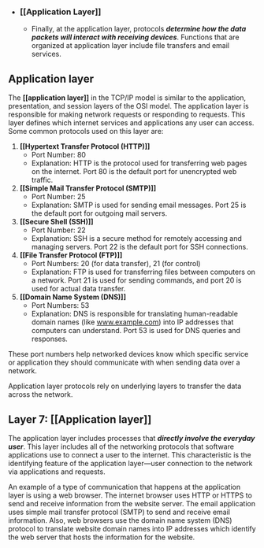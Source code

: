- ### **[[Application Layer]]**
	- Finally, at the application layer, protocols ***determine how the data packets will interact with receiving devices***. Functions that are organized at application layer include file transfers and email services.

## Application layer

The **[[application layer]]** in the TCP/IP model is similar to the application, presentation, and session layers of the OSI model. The application layer is responsible for making network requests or responding to requests. This layer defines which internet services and applications any user can access. Some common protocols used on this layer are: 

1. **[[Hypertext Transfer Protocol (HTTP)]]**
   - Port Number: 80
   - Explanation: HTTP is the protocol used for transferring web pages on the internet. Port 80 is the default port for unencrypted web traffic.
2. **[[Simple Mail Transfer Protocol (SMTP)]]**
   - Port Number: 25
   - Explanation: SMTP is used for sending email messages. Port 25 is the default port for outgoing mail servers.
3. **[[Secure Shell (SSH)]]**
   - Port Number: 22
   - Explanation: SSH is a secure method for remotely accessing and managing servers. Port 22 is the default port for SSH connections.
4. **[[File Transfer Protocol (FTP)]]**
   - Port Numbers: 20 (for data transfer), 21 (for control)
   - Explanation: FTP is used for transferring files between computers on a network. Port 21 is used for sending commands, and port 20 is used for actual data transfer.
5. **[[Domain Name System (DNS)]]**
   - Port Numbers: 53
   - Explanation: DNS is responsible for translating human-readable domain names (like www.example.com) into IP addresses that computers can understand. Port 53 is used for DNS queries and responses.

These port numbers help networked devices know which specific service or application they should communicate with when sending data over a network.

Application layer protocols rely on underlying layers to transfer the data across the network.

## Layer 7: **[[Application layer]]**

The application layer includes processes that ***directly involve the everyday user***. This layer includes all of the networking protocols that software applications use to connect a user to the internet. This characteristic is the identifying feature of the application layer—user connection to the network via applications and requests.

An example of a type of communication that happens at the application layer is using a web browser. The internet browser uses HTTP or HTTPS to send and receive information from the website server. The email application uses simple mail transfer protocol (SMTP) to send and receive email information. Also, web browsers use the domain name system (DNS) protocol to translate website domain names into IP addresses which identify the web server that hosts the information for the website.